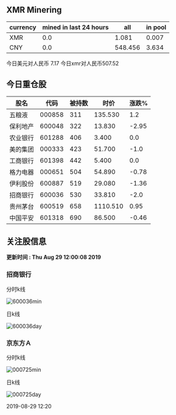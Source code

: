 ## XMR Minering

|currency|mined in last 24 hours|all|in pool|
|---|---|---|---|
|XMR|0.0|1.081|0.007|
|CNY|0.0|548.456|3.634|

今日美元对人民币 7.17	今日xmr对人民币507.52


## 今日重仓股 

|股名|代码|被持数|时价|涨跌%|
|---|---|---|---|---|
|五粮液|000858|311|135.530|1.2|
|保利地产|600048|322|13.830|-2.95|
|农业银行|601288|406|3.400|0.0|
|美的集团|000333|423|51.700|-1.0|
|工商银行|601398|442|5.400|0.0|
|格力电器|000651|504|54.890|-0.78|
|伊利股份|600887|519|29.080|-1.36|
|招商银行|600036|530|33.810|-2.0|
|贵州茅台|600519|658|1110.510|0.95|
|中国平安|601318|690|86.500|-0.46|

## 关注股信息
**更新时间 : Thu Aug 29 12:00:08 2019**
### 招商银行 
分时k线

![600036min](http://image.sinajs.cn/newchart/min/n/sh600036.gif)

日k线

![600036day](http://image.sinajs.cn/newchart/daily/n/sh600036.gif)

### 京东方Ａ 
分时k线

![000725min](http://image.sinajs.cn/newchart/min/n/sz000725.gif)

日k线

![000725day](http://image.sinajs.cn/newchart/daily/n/sz000725.gif)

2019-08-29 12:20